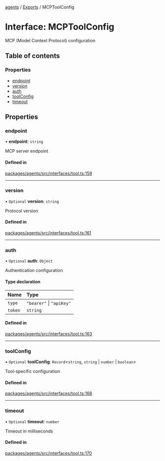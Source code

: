 <!-- 
 ⚠️  AUTO-GENERATED FILE - DO NOT EDIT MANUALLY
 This file is automatically generated by scripts/docs-generator.js
 To make changes, edit the source TypeScript files or update the generator script
-->

[agents](../../) / [Exports](../modules) / MCPToolConfig

# Interface: MCPToolConfig

MCP (Model Context Protocol) configuration

## Table of contents

### Properties

- [endpoint](MCPToolConfig#endpoint)
- [version](MCPToolConfig#version)
- [auth](MCPToolConfig#auth)
- [toolConfig](MCPToolConfig#toolconfig)
- [timeout](MCPToolConfig#timeout)

## Properties

### endpoint

• **endpoint**: `string`

MCP server endpoint

#### Defined in

[packages/agents/src/interfaces/tool.ts:159](https://github.com/woojubb/robota/blob/d84cd2e1e6915e9f7e9aff8f9b06df02e55c139b/packages/agents/src/interfaces/tool.ts#L159)

___

### version

• `Optional` **version**: `string`

Protocol version

#### Defined in

[packages/agents/src/interfaces/tool.ts:161](https://github.com/woojubb/robota/blob/d84cd2e1e6915e9f7e9aff8f9b06df02e55c139b/packages/agents/src/interfaces/tool.ts#L161)

___

### auth

• `Optional` **auth**: `Object`

Authentication configuration

#### Type declaration

| Name | Type |
| :------ | :------ |
| `type` | ``"bearer"`` \| ``"apiKey"`` |
| `token` | `string` |

#### Defined in

[packages/agents/src/interfaces/tool.ts:163](https://github.com/woojubb/robota/blob/d84cd2e1e6915e9f7e9aff8f9b06df02e55c139b/packages/agents/src/interfaces/tool.ts#L163)

___

### toolConfig

• `Optional` **toolConfig**: `Record`\<`string`, `string` \| `number` \| `boolean`\>

Tool-specific configuration

#### Defined in

[packages/agents/src/interfaces/tool.ts:168](https://github.com/woojubb/robota/blob/d84cd2e1e6915e9f7e9aff8f9b06df02e55c139b/packages/agents/src/interfaces/tool.ts#L168)

___

### timeout

• `Optional` **timeout**: `number`

Timeout in milliseconds

#### Defined in

[packages/agents/src/interfaces/tool.ts:170](https://github.com/woojubb/robota/blob/d84cd2e1e6915e9f7e9aff8f9b06df02e55c139b/packages/agents/src/interfaces/tool.ts#L170)
